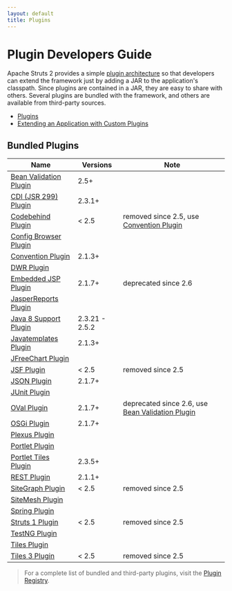 ```yaml
---
layout: default
title: Plugins
---
```


# Plugin Developers Guide

Apache Struts 2 provides a simple [plugin architecture](plugins) so that developers can extend the framework just by
adding a JAR to the application's classpath. Since plugins are contained in a JAR, they are easy to share with others.
Several plugins are bundled with the framework, and others are available from third-party sources.

- [Plugins](plugins)
- [Extending an Application with Custom Plugins](extending-an-application-with-custom-plugins)

## Bundled Plugins

|Name| Versions | Note             |
|---|-----|------------------|
|[Bean Validation Plugin](bean-validation)|2.5+|
|[CDI (JSR 299) Plugin](cdi)|2.3.1+|
|[Codebehind Plugin](codebehind)|< 2.5| removed since 2.5, use [Convention Plugin](convention)|
|[Config Browser Plugin](config-browser)|||
|[Convention Plugin](convention)|2.1.3+||
|[DWR Plugin](dwr)|||
|[Embedded JSP Plugin](embedded-jsp)|2.1.7+| deprecated since 2.6|
|[JasperReports Plugin](jasperreports)|||
|[Java 8 Support Plugin](java-8-support)|2.3.21 - 2.5.2||
|[Javatemplates Plugin](javatemplates)|2.1.3+||
|[JFreeChart Plugin](jfreechart)|||
|[JSF Plugin](jsf)|< 2.5| removed since 2.5|
|[JSON Plugin](json)|2.1.7+||
|[JUnit Plugin](junit)|||
|[OVal Plugin](oval)|2.1.7+| deprecated since 2.6, use [Bean Validation Plugin](bean-validarion)|
|[OSGi Plugin](osgi)|2.1.7+||
|[Plexus Plugin](plexus)|||
|[Portlet Plugin](portlet)|||
|[Portlet Tiles Plugin](portlet-tiles)|2.3.5+||
|[REST Plugin](rest)|2.1.1+||
|[SiteGraph Plugin](sitegraph)|< 2.5| removed since 2.5|
|[SiteMesh Plugin](sitemesh)|||
|[Spring Plugin](spring)|||
|[Struts 1 Plugin](struts-1)|< 2.5| removed since 2.5|
|[TestNG Plugin](testng)|||
|[Tiles Plugin](tiles)|||
|[Tiles 3 Plugin](tiles-3)|< 2.5| removed since 2.5|

> For a complete list of bundled and third-party plugins, visit the [Plugin Registry](http://cwiki.apache.org/S2PLUGINS/Home).
